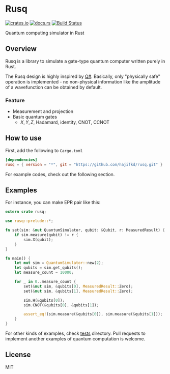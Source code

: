 # Rusq
[![crates.io](https://img.shields.io/crates/v/rusq.svg)](https://crates.io/crates/rusq)
[![docs.rs](https://docs.rs/rusq/badge.svg)](https://crates.io/crates/rusq)
[![Build Status](https://travis-ci.org/hajifkd/rusq.svg?branch=master)](https://travis-ci.org/hajifkd/rusq)

Quantum computing simulator in Rust

## Overview

Rusq is a library to simulate a gate-type quantum computer written purely in Rust.

The Rusq design is highly inspired by [Q#](https://docs.microsoft.com/en-us/quantum/). Basically, only "physically safe" operation is implemented - no non-physical information like the amplitude of a wavefunction can be obtained by default.

### Feature

* Measurement and projection
* Basic quantum gates
    * $X, Y, Z$, Hadamard, identity, CNOT, CCNOT

## How to use

First, add the following to `Cargo.toml`

```toml
[dependencies]
rusq = { version = "*", git = "https://github.com/hajifkd/rusq.git" }
```

For example codes, check out the following section.

## Examples

For instance, you can make EPR pair like this:

```rust
extern crate rusq;

use rusq::prelude::*;

fn set(sim: &mut QuantumSimulator, qubit: &Qubit, r: MeasuredResult) {
    if sim.measure(qubit) != r {
        sim.X(qubit);
    }
}

fn main() {
    let mut sim = QuantumSimulator::new(2);
    let qubits = sim.get_qubits();
    let measure_count = 10000;

    for _ in 0..measure_count {
        set(&mut sim, &qubits[0], MeasuredResult::Zero);
        set(&mut sim, &qubits[1], MeasuredResult::Zero);

        sim.H(&qubits[0]);
        sim.CNOT(&qubits[0], &qubits[1]);

        assert_eq!(sim.measure(&qubits[0]), sim.measure(&qubits[1]));
    }
}
```

For other kinds of examples, check [tests](https://github.com/hajifkd/rusq/tree/master/tests) directory. Pull requests to implement another examples of quantum computation is welcome.

## License

MIT